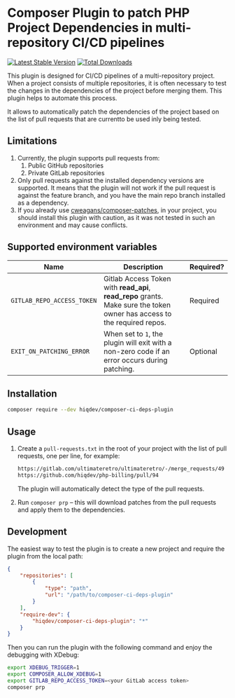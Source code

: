 # Composer Plugin to patch PHP Project Dependencies in multi-repository CI/CD pipelines

[![Latest Stable Version](https://poser.pugx.org/hiqdev/composer-ci-deps-plugin/v)](https://packagist.org/packages/hiqdev/composer-ci-deps-plugin)
[![Total Downloads](https://poser.pugx.org/hiqdev/composer-ci-deps-plugin/downloads)](https://packagist.org/packages/hiqdev/composer-ci-deps-plugin)

This plugin is designed for CI/CD pipelines of a multi-repository project.
When a project consists of multiple repositories, it is often necessary to test
the changes in the dependencies of the project before merging them.
This plugin helps to automate this process.

It allows to automatically patch the dependencies of the project based on the list
of pull requests that are currentto be used inly being tested.

## Limitations

1. Currently, the plugin supports pull requests from:
   1. Public GitHub repositories
   2. Private GitLab repositories
2. Only pull requests against the installed dependency versions are supported.
   It means that the plugin will not work if the pull request is against the
   feature branch, and you have the main repo branch installed as a dependency.
3. If you already use [cweagans/composer-patches](https://github.com/cweagans/composer-patches),
   in your project, you should install this plugin with caution, as it was not tested
   in such an environment and may cause conflicts.

## Supported environment variables

| Name                       | Description                                                                                                                   | Required? |
|----------------------------|-------------------------------------------------------------------------------------------------------------------------------|-----------|
| `GITLAB_REPO_ACCESS_TOKEN` | Gitlab Access Token with **read_api**, **read_repo** grants.<br />Make sure the token owner has access to the required repos. | Required  |
| `EXIT_ON_PATCHING_ERROR`   | When set to `1`, the plugin will exit with a non-zero code if an error occurs during patching.                                | Optional  |


## Installation

```bash
composer require --dev hiqdev/composer-ci-deps-plugin
```

## Usage

1. Create a `pull-requests.txt` in the root of your project with the list of pull requests,
   one per line, for example:
    ```txt
    https://gitlab.com/ultimateretro/ultimateretro/-/merge_requests/49
    https://github.com/hiqdev/php-billing/pull/94
    ```
   The plugin will automatically detect the type of the pull requests.

2. Run `composer prp` – this will download patches from the pull requests and apply them to the dependencies.


## Development

The easiest way to test the plugin is to create a new project and require the plugin from the local path:

```json
{
    "repositories": [
        {
            "type": "path",
            "url": "/path/to/composer-ci-deps-plugin"
        }
    ],
    "require-dev": {
        "hiqdev/composer-ci-deps-plugin": "*"
    }
}
```

Then you can run the plugin with the following command and enjoy the debugging with XDebug:

```bash
export XDEBUG_TRIGGER=1
export COMPOSER_ALLOW_XDEBUG=1
export GITLAB_REPO_ACCESS_TOKEN=<your GitLab access token>
composer prp
```
